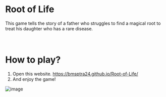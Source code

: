 <h1>Root of Life</h1>
This game tells the story of a father who struggles to find a magical root to treat his daughter who has a rare disease.
<br><br><br>
<h1>How to play?</h1>

1. Open this website.
   https://bmsptra24.github.io/Root-of-Life/
2. And enjoy the game!
   
![image](https://user-images.githubusercontent.com/109858732/219985627-083176d7-fa3d-43fa-ab7d-dacb557fc070.png)
